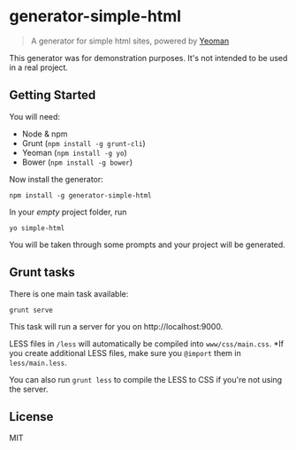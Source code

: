 # generator-simple-html 

> A generator for simple html sites, powered by [Yeoman](http://yeoman.io)

This generator was for demonstration purposes. It's not intended to be used in a real project.

## Getting Started

You will need: 
* Node & npm
* Grunt (`npm install -g grunt-cli`)
* Yeoman (`npm install -g yo`)
* Bower (`npm install -g bower`)

Now install the generator:

```
npm install -g generator-simple-html
```

In your *empty* project folder, run

```
yo simple-html
```

You will be taken through some prompts and your project will be generated.

## Grunt tasks

There is one main task available:

```
grunt serve
```

This task will run a server for you on http://localhost:9000.

LESS files in `/less` will automatically be compiled into `www/css/main.css`. *If you create additional LESS files, make sure you `@import` them in `less/main.less`.

You can also run `grunt less` to compile the LESS to CSS if you're not using the server.

## License

MIT
